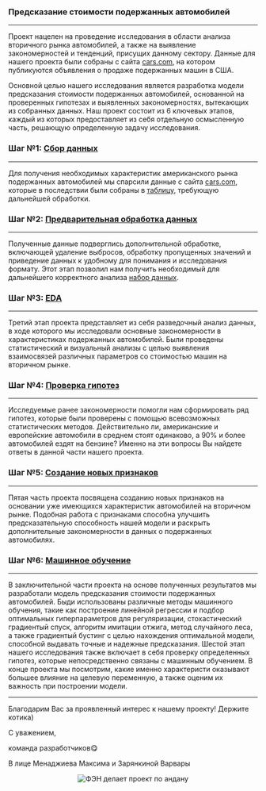 ### Предсказание стоимости подержанных автомобилей
----

Проект нацелен на проведение исследования в области анализа вторичного рынка автомобилей, а также на выявление закономерностей и тенденций, присущих данному сектору. 
Данные для нашего проекта были собраны с сайта [cars.com](https://www.cars.com/), на котором публикуются объявления о продаже подержанных машин в США.

Основной целью нашего исследования является разработка модели предсказания стоимости подержанных автомобилей, основанной на проверенных гипотезах и выявленных закономерностях, вытекающих из собранных данных. Наш проект состоит из 6 ключевых этапов, каждый из которых предоставляет из себя отдельную осмысленную часть, решающую определенную задачу исследования.

### Шаг №1: [Сбор данных](https://github.com/menadzhiev/car_price_predictor/blob/main/Сбор%20данных.ipynb)
---
Для получения необходимых характеристик американского рынка подержанных автомобилей мы спарсили данные с сайта [cars.com](https://www.cars.com/), которые в последствии были собраны в [таблицу](https://github.com/menadzhiev/car_price_predictor/blob/main/таблицы%20с%20данными/cars_df.csv), требующую дальнейшей обработки.

### Шаг №2: [Предварительная обработка данных](https://github.com/menadzhiev/car_price_predictor/blob/main/Предобработка%20данных.ipynb)
___
Полученные данные подверглись дополнительной обработке, включающей удаление выбросов, обработку пропущенных значений и приведение данных к удобному для понимания и исследования формату. Этот этап позволил нам получить необходимый для дальнейшего корректного анализа [набор данных](https://github.com/menadzhiev/car_price_predictor/blob/main/таблицы%20с%20данными/cars_df_final.csv).

### Шаг №3: [EDA](https://github.com/menadzhiev/car_price_predictor/blob/main/Визуализация.ipynb)
---
Третий этап проекта представляет из себя разведочный анализ данных, в ходе которого мы исследовали основные закономерности в характеристиках подержанных автомобилей. Были проведены статистический и визуальный анализы с целью выявления взаимосвязей различных параметров со стоимостью машин на вторичном рынке.

### Шаг №4: [Проверка гипотез](https://github.com/menadzhiev/car_price_predictor/blob/main/Гипотезы.ipynb)
---
Исследуемые ранее закономерности помогли нам сформировать ряд гипотез, которые были проверены с помощью всевозможных статистических методов. Действительно ли, американские и европейские автомобили в среднем стоят одинаково, а 90% и более автомобилей ездят на бензине? Именно на эти вопросы Вы найдете ответы в данной части нашего проекта.

### Шаг №5: [Создание новых признаков](https://github.com/menadzhiev/car_price_predictor/blob/main/Создание%20новых%20признаков.ipynb)
---
Пятая часть проекта посвящена созданию новых признаков на основании уже имеющихся характеристик автомобилей на вторичном рынке. Подобная работа с признаками способна улучшить предсказательную способность нашей модели и раскрыть дополнительные закономерности в данных о подержанных автомобилях.

### Шаг №6: [Машинное обучение](https://github.com/menadzhiev/car_price_predictor/blob/main/Машинное%20обучение.ipynb)
---
В заключительной части проекта на основе полученных результатов мы разработали модель предсказания стоимости подержанных автомобилей. Быди использованы различные методы машинного обучения, такие как построение линейной регрессии и подбор оптимальных гиперпараметров для регуляризации, стохастический градиентый спуск, алгоритм имитации отжига, метод случайного леса, а также градиентый бустинг с целью нахождения оптимальной модели, способной выдавать точные и надежные предсказания. Шестой этап нашего исследования также включает в себя проверку определенных гипотез, которые непосредственно связаны с машинным обучением. В конце проекта мы посмотрим, какие именно характеристи оказывают большее влияние на целевую переменную, а также оценим их важность при построении модели.

___

Благодарим Вас за проявленный интерес к нашему проекту! Держите котика)

С уважением,

команда разработчиков😋

В лице Менаджиева Максима и Зарянкиной Варвары

<div align="center">
    <img src="https://imgur.com/JAVmJYB.jpg" alt="ФЭН делает проект по андану">
</div>


